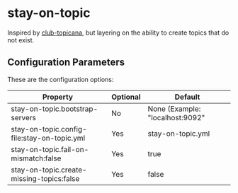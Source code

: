# stay-on-topic

Inspired by [club-topicana](https://github.com/ftrossbach/club-topicana), but layering on the ability to create topics that do not exist.


## Configuration Parameters

These are the configuration options:

|Property                                     |Optional  |Default                         |
|---------------------------------------------|----------|--------------------------------|
|stay-on-topic.bootstrap-servers              |No        |None (Example: "localhost:9092" |
|stay-on-topic.config-file:stay-on-topic.yml  |Yes       |stay-on-topic.yml               |
|stay-on-topic.fail-on-mismatch:false         |Yes       |true                            |
|stay-on-topic.create-missing-topics:false    |Yes       |false                           |


